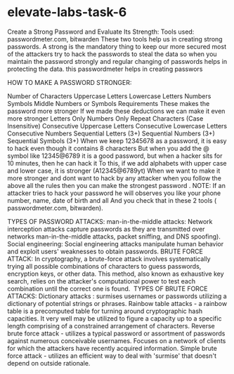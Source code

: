 # elevate-labs-task-6
Create a Strong Password and Evaluate Its Strength:
Tools used: passwordmeter.com, bitwarden
These two tools help us in creating strong passwords.
A strong is the mandatory thing to keep our more secured 
most of the attackers try to hack the passwords to steal the data 
so when you maintain the password strongly and regular changing of passwords helps in protecting the data.
this passwordmeter helps in creating passwors
 
HOW TO MAKE A PASSWORD STRONGER:

Number of Characters
Uppercase Letters
Lowercase Letters
Numbers
Symbols
Middle Numbers or Symbols
Requirements
These makes the password more stronger
If we made these deductions we can make it even more stronger 
Letters Only
Numbers Only
Repeat Characters (Case Insensitive)
Consecutive Uppercase Letters
Consecutive Lowercase Letters
Consecutive Numbers
Sequential Letters (3+)
Sequential Numbers (3+)
Sequential Symbols (3+)
When we keep 12345678 as a password, it is easy to hack even though it contains 8 characters 
But when you add the @ symbol like 12345@6789 it is a good password, but when a hacker sits for 10 minutes, then he can hack it 
To this, if we add alphabets with upper case and lower case, it is stronger (A12345@6789yt)
 When we want to make it more stronger and dont want to hack by any attacker when you follow the above all the rules then you can make the strongest password .
NOTE: If an attacker tries to hack your password he will observes you like your phone number, name, date of birth and all 
And you check that in these 2 tools ( passwordmeter.com, bitwarden).

TYPES OF PASSWORD ATTACKS:
man-in-the-middle attacks: Network interception attacks capture passwords as they are transmitted over networks man-in-the-middle attacks, packet sniffing, and DNS spoofing).
Social engineering: Social engineering attacks manipulate human behavior and exploit users' weaknesses to obtain passwords.
BRUTE FORCE ATTACK: In cryptography, a brute-force attack involves systematically trying all possible combinations of characters to guess passwords, encryption keys, or other data. This method, also known as exhaustive key search, relies on the attacker's computational power to test each combination until the correct one is found. 
TYPES OF BRUTE FORCE ATTACKS:
Dictionary attacks : surmises usernames or passwords utilizing a dictionary of potential strings or phrases.
Rainbow table attacks - a rainbow table is a precomputed table for turning around cryptographic hash capacities. It very well may be utilized to figure a capacity up to a specific length comprising of a constrained arrangement of characters.
Reverse brute force attack - utilizes a typical password or assortment of passwords against numerous conceivable usernames. Focuses on a network of clients for which the attackers have recently acquired information.
Simple brute force attack - utilizes an efficient way to deal with 'surmise' that doesn't depend on outside rationale.





